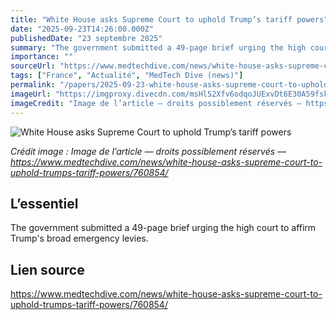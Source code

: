 ```yaml
---
title: "White House asks Supreme Court to uphold Trump’s tariff powers"
date: "2025-09-23T14:26:00.000Z"
publishedDate: "23 septembre 2025"
summary: "The government submitted a 49-page brief urging the high court to affirm Trump&#39;s broad emergency levies."
importance: ""
sourceUrl: "https://www.medtechdive.com/news/white-house-asks-supreme-court-to-uphold-trumps-tariff-powers/760854/"
tags: ["France", "Actualité", "MedTech Dive (news)"]
permalink: "/papers/2025-09-23-white-house-asks-supreme-court-to-uphold-trumps-tariff-powers"
imageUrl: "https://imgproxy.divecdn.com/msHl52Xfv6odqoJUExvDt6E30A59fsk5f24YKms2tuM/g:ce/rs:fit:770:435/Z3M6Ly9kaXZlc2l0ZS1zdG9yYWdlL2RpdmVpbWFnZS9HZXR0eUltYWdlcy0yMjA4MTg1MTYzX1VRelFRdUwuanBn.webp"
imageCredit: "Image de l’article — droits possiblement réservés — https://www.medtechdive.com/news/white-house-asks-supreme-court-to-uphold-trumps-tariff-powers/760854/"
---
```


![White House asks Supreme Court to uphold Trump’s tariff powers](https://imgproxy.divecdn.com/msHl52Xfv6odqoJUExvDt6E30A59fsk5f24YKms2tuM/g:ce/rs:fit:770:435/Z3M6Ly9kaXZlc2l0ZS1zdG9yYWdlL2RpdmVpbWFnZS9HZXR0eUltYWdlcy0yMjA4MTg1MTYzX1VRelFRdUwuanBn.webp)

*Crédit image : Image de l’article — droits possiblement réservés — https://www.medtechdive.com/news/white-house-asks-supreme-court-to-uphold-trumps-tariff-powers/760854/*

## L’essentiel

The government submitted a 49-page brief urging the high court to affirm Trump&#39;s broad emergency levies.

## Lien source

https://www.medtechdive.com/news/white-house-asks-supreme-court-to-uphold-trumps-tariff-powers/760854/

